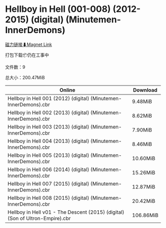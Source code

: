 # Hellboy in Hell (001-008) (2012-2015) (digital) (Minutemen-InnerDemons)

[磁力链接⬇Magnet Link](magnet:?xt=urn:btih:16df4ef3f5ccfceb241c9abf9ca06fbae443682c&dn=Hellboy%20in%20Hell%20%28001-008%29%20%282012-2015%29%20%28digital%29%20%28Minutemen-InnerDemons%29)

打包下载📦仍在工事中

文件数：9

总大小：200.47MiB

Online | Download
--- | ---
Hellboy in Hell 001 (2012) (digital) (Minutemen-InnerDemons).cbr | 9.48MiB
Hellboy in Hell 002 (2013) (digital) (Minutemen-InnerDemons).cbr | 8.62MiB
Hellboy in Hell 003 (2013) (digital) (Minutemen-InnerDemons).cbr | 7.90MiB
Hellboy in Hell 004 (2013) (digital) (Minutemen-InnerDemons).cbr | 8.46MiB
Hellboy in Hell 005 (2013) (digital) (Minutemen-InnerDemons).cbr | 10.60MiB
Hellboy in Hell 006 (2014) (digital) (Minutemen-InnerDemons).cbr | 15.26MiB
Hellboy in Hell 007 (2015) (digital) (Minutemen-InnerDemons).cbr | 12.87MiB
Hellboy in Hell 008 (2015) (digital) (Minutemen-InnerDemons).cbr | 20.42MiB
Hellboy in Hell v01 - The Descent (2015) (digital) (Son of Ultron-Empire).cbr | 106.86MiB